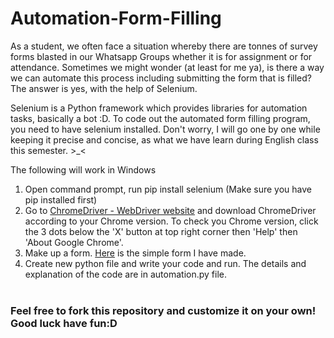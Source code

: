 # Automation-Form-Filling

As a student, we often face a situation whereby there are tonnes of survey forms blasted in our Whatsapp Groups whether it is for assignment or for attendance. Sometimes we might wonder (at least for me ya), is there a way we can automate this process including submitting the form that is filled? The answer is yes, with the help of Selenium.<br>

Selenium is a Python framework which provides libraries for automation tasks, basically a bot :D. To code out the automated form filling program, you need to have selenium installed. Don't worry, I will go one by one while keeping it precise and concise, as what we have learn during English class this semester. >_< <br>

The following will work in Windows<br>
1. Open command prompt, run pip install selenium (Make sure you have pip installed first)<br>
2. Go to [ChromeDriver - WebDriver website](https://chromedriver.chromium.org/downloads) and download ChromeDriver according to your Chrome version. To check you Chrome version, click the 3 dots below the 'X' button at top right corner then 'Help' then 'About Google Chrome'.<br>
3. Make up a form. [Here](https://docs.google.com/forms/d/e/1FAIpQLScPnhXBC-LwIL-4RvBlA17jkA19MehvLrT_MNv1Xb-My-dIpA/viewform) is the simple form I have made.<br>
4. Create new python file and write your code and run. The details and explanation of the code are in automation.py file.<br><br>

### Feel free to fork this repository and customize it on your own! Good luck have fun:D

